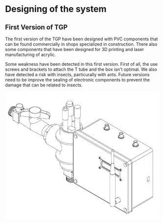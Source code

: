 # Designing of the system

## First Version of TGP

The first version of the TGP have been designed with PVC components that can be found commercially in shops specialized in construction. There also some
components that have been designed for 3D printing and laser manufacturing of acrylic. 

Some weakness have been detected in this first version. First of all, the use screws and brackets to attach the T tube and the box isn't optimal. We also 
have detected a risk with insects, particurally with ants. Future versions need to be improve the sealing of electronic components to prevent the damage that can 
be related to insects.

<p align="center">
  <img src="./tgp_cad.png" alt="drawing" width="500"/>
</p>

